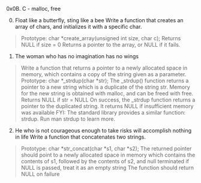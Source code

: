 0x0B. C - malloc, free

0. Float like a butterfly, sting like a bee  Write a function that creates an array of chars, and initializes it with a specific char.
>Prototype: char *create_array(unsigned int size, char c);
>Returns NULL if size = 0
>Returns a pointer to the array, or NULL if it fails.

1. The woman who has no imagination has no wings
>Write a function that returns a pointer to a newly allocated space in memory, which contains a copy of the string given as a parameter.
Prototype: char *_strdup(char *str);
>The _strdup() function returns a pointer to a new string which is a duplicate of the string str. Memory for the new string is obtained with malloc, and can be freed with free.
>Returns NULL if str = NULL
>On success, the _strdup function returns a pointer to the duplicated string. It returns NULL if insufficient memory was available
>FYI: The standard library provides a similar function: strdup. Run man strdup to learn more.

2. He who is not courageous enough to take risks will accomplish nothing in life   Write a function that concatenates two strings.
>Prototype: char *str_concat(char *s1, char *s2);
>The returned pointer should point to a newly allocated space in memory which contains the contents of s1, followed by the contents of s2, and null terminated
>if NULL is passed, treat it as an empty string
>The function should return NULL on failure


